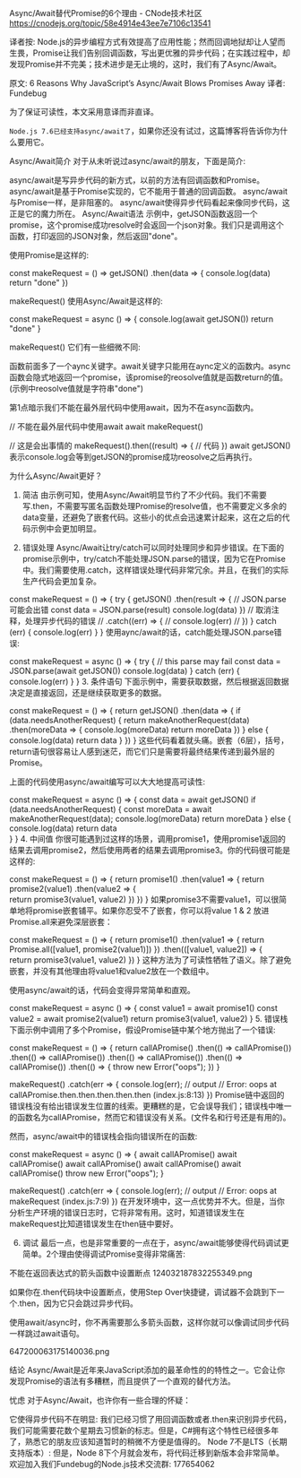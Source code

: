 Async/Await替代Promise的6个理由 - CNode技术社区 https://cnodejs.org/topic/58e4914e43ee7e7106c13541

译者按: Node.js的异步编程方式有效提高了应用性能；然而回调地狱却让人望而生畏，Promise让我们告别回调函数，写出更优雅的异步代码；在实践过程中，却发现Promise并不完美；技术进步是无止境的，这时，我们有了Async/Await。

原文: 6 Reasons Why JavaScript’s Async/Await Blows Promises Away
译者: Fundebug

为了保证可读性，本文采用意译而非直译。

`Node.js 7.6已经支持async/await了`，如果你还没有试过，这篇博客将告诉你为什么要用它。

Async/Await简介
对于从未听说过async/await的朋友，下面是简介:

async/await是写异步代码的新方式，以前的方法有回调函数和Promise。
async/await是基于Promise实现的，它不能用于普通的回调函数。
async/await与Promise一样，是非阻塞的。
async/await使得异步代码看起来像同步代码，这正是它的魔力所在。
Async/Await语法
示例中，getJSON函数返回一个promise，这个promise成功resolve时会返回一个json对象。我们只是调用这个函数，打印返回的JSON对象，然后返回"done"。

使用Promise是这样的:

const makeRequest = () =>
  getJSON()
    .then(data => {
      console.log(data)
      return "done"
    })

makeRequest()
使用Async/Await是这样的:

const makeRequest = async () => {
  console.log(await getJSON())
  return "done"
}

makeRequest()
它们有一些细微不同:

函数前面多了一个aync关键字。await关键字只能用在aync定义的函数内。async函数会隐式地返回一个promise，该promise的reosolve值就是函数return的值。(示例中reosolve值就是字符串"done")

第1点暗示我们不能在最外层代码中使用await，因为不在async函数内。

// 不能在最外层代码中使用await
await makeRequest()

// 这是会出事情的 
makeRequest().then((result) => {
  // 代码
})
await getJSON()表示console.log会等到getJSON的promise成功reosolve之后再执行。

为什么Async/Await更好？
1. 简洁
由示例可知，使用Async/Await明显节约了不少代码。我们不需要写.then，不需要写匿名函数处理Promise的resolve值，也不需要定义多余的data变量，还避免了嵌套代码。这些小的优点会迅速累计起来，这在之后的代码示例中会更加明显。

2. 错误处理
Async/Await让try/catch可以同时处理同步和异步错误。在下面的promise示例中，try/catch不能处理JSON.parse的错误，因为它在Promise中。我们需要使用.catch，这样错误处理代码非常冗余。并且，在我们的实际生产代码会更加复杂。

const makeRequest = () => {
  try {
    getJSON()
      .then(result => {
        // JSON.parse可能会出错
        const data = JSON.parse(result)
        console.log(data)
      })
      // 取消注释，处理异步代码的错误
      // .catch((err) => {
      //   console.log(err)
      // })
  } catch (err) {
    console.log(err)
  }
}
使用aync/await的话，catch能处理JSON.parse错误:

const makeRequest = async () => {
  try {
    // this parse may fail
    const data = JSON.parse(await getJSON())
    console.log(data)
  } catch (err) {
    console.log(err)
  }
}
3. 条件语句
下面示例中，需要获取数据，然后根据返回数据决定是直接返回，还是继续获取更多的数据。

const makeRequest = () => {
  return getJSON()
    .then(data => {
      if (data.needsAnotherRequest) {
        return makeAnotherRequest(data)
          .then(moreData => {
            console.log(moreData)
            return moreData
          })
      } else {
        console.log(data)
        return data
      }
    })
}
这些代码看着就头痛。嵌套（6层），括号，return语句很容易让人感到迷茫，而它们只是需要将最终结果传递到最外层的Promise。

上面的代码使用async/await编写可以大大地提高可读性:

const makeRequest = async () => {
  const data = await getJSON()
  if (data.needsAnotherRequest) {
    const moreData = await makeAnotherRequest(data);
    console.log(moreData)
    return moreData
  } else {
    console.log(data)
    return data    
  }
}
4. 中间值
你很可能遇到过这样的场景，调用promise1，使用promise1返回的结果去调用promise2，然后使用两者的结果去调用promise3。你的代码很可能是这样的:

const makeRequest = () => {
  return promise1()
    .then(value1 => {
      return promise2(value1)
        .then(value2 => {        
          return promise3(value1, value2)
        })
    })
}
如果promise3不需要value1，可以很简单地将promise嵌套铺平。如果你忍受不了嵌套，你可以将value 1 & 2 放进Promise.all来避免深层嵌套：

const makeRequest = () => {
  return promise1()
    .then(value1 => {
      return Promise.all([value1, promise2(value1)])
    })
    .then(([value1, value2]) => {      
      return promise3(value1, value2)
    })
}
这种方法为了可读性牺牲了语义。除了避免嵌套，并没有其他理由将value1和value2放在一个数组中。

使用async/await的话，代码会变得异常简单和直观。

const makeRequest = async () => {
  const value1 = await promise1()
  const value2 = await promise2(value1)
  return promise3(value1, value2)
}
5. 错误栈
下面示例中调用了多个Promise，假设Promise链中某个地方抛出了一个错误:

const makeRequest = () => {
  return callAPromise()
    .then(() => callAPromise())
    .then(() => callAPromise())
    .then(() => callAPromise())
    .then(() => callAPromise())
    .then(() => {
      throw new Error("oops");
    })
}

makeRequest()
  .catch(err => {
    console.log(err);
    // output
    // Error: oops at callAPromise.then.then.then.then.then (index.js:8:13)
  })
Promise链中返回的错误栈没有给出错误发生位置的线索。更糟糕的是，它会误导我们；错误栈中唯一的函数名为callAPromise，然而它和错误没有关系。(文件名和行号还是有用的)。

然而，async/await中的错误栈会指向错误所在的函数:

const makeRequest = async () => {
  await callAPromise()
  await callAPromise()
  await callAPromise()
  await callAPromise()
  await callAPromise()
  throw new Error("oops");
}

makeRequest()
  .catch(err => {
    console.log(err);
    // output
    // Error: oops at makeRequest (index.js:7:9)
  })
在开发环境中，这一点优势并不大。但是，当你分析生产环境的错误日志时，它将非常有用。这时，知道错误发生在makeRequest比知道错误发生在then链中要好。

6. 调试
最后一点，也是非常重要的一点在于，async/await能够使得代码调试更简单。2个理由使得调试Promise变得非常痛苦:

不能在返回表达式的箭头函数中设置断点
124032187832255349.png

如果你在.then代码块中设置断点，使用Step Over快捷键，调试器不会跳到下一个.then，因为它只会跳过异步代码。

使用await/async时，你不再需要那么多箭头函数，这样你就可以像调试同步代码一样跳过await语句。

647200063175140036.png

结论
Async/Await是近年来JavaScript添加的最革命性的的特性之一。它会让你发现Promise的语法有多糟糕，而且提供了一个直观的替代方法。

忧虑
对于Async/Await，也许你有一些合理的怀疑：

它使得异步代码不在明显: 我们已经习惯了用回调函数或者.then来识别异步代码，我们可能需要花数个星期去习惯新的标志。但是，C#拥有这个特性已经很多年了，熟悉它的朋友应该知道暂时的稍微不方便是值得的。
Node 7不是LTS（长期支持版本）: 但是，Node 8下个月就会发布，将代码迁移到新版本会非常简单。
欢迎加入我们Fundebug的Node.js技术交流群: 177654062